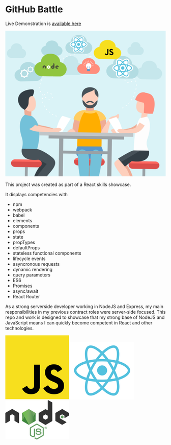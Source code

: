# GitHub Battle

Live Demonstration is [available here](https://react.drew.pro/)

![Github Battle](https://github.com/drewdotpro/github-battle/raw/master/app/assets/battle.png "GitHub Battle")

This project was created as part of a React skills showcase. 

It displays competencies with 
* npm 
* webpack
* babel
* elements
* components
* props
* state
* propTypes
* defaultProps
* stateless functional components
* lifecycle events
* asyncronous requests
* dynamic rendering
* query parameters
* ES6
* Promises
* async/await
* React Router

As a strong serverside developer working in NodeJS and Express, my main responsibilities in my previous contract roles were server-side focused. This repo and work is designed to showcase that my strong base of NodeJS and JavaScript means I can quickly become competent in React and other technologies.

![JavaScript](https://github.com/drewdotpro/github-battle/raw/master/app/assets/javascript.png "JavaScript")
![React](https://github.com/drewdotpro/github-battle/raw/master/app/assets/react.png "React")
![NodeJS](https://github.com/drewdotpro/github-battle/raw/master/app/assets/nodejs.png "NodeJS")
